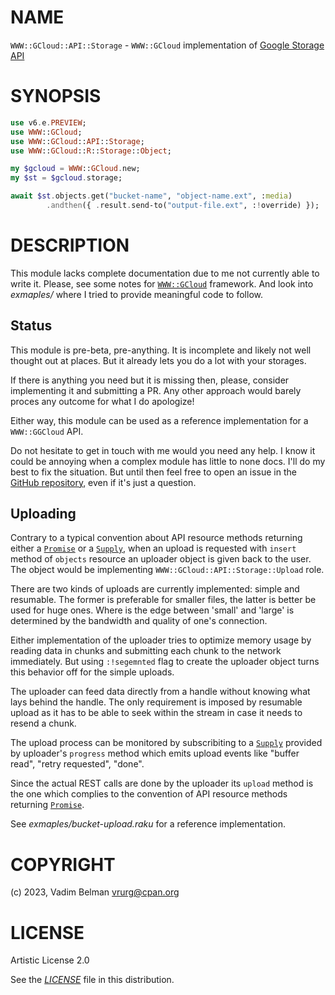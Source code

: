 # NAME

`WWW::GCloud::API::Storage` - `WWW::GCloud` implementation of [Google Storage API](https://cloud.google.com/storage/docs/json_api)

# SYNOPSIS

``` raku
use v6.e.PREVIEW;
use WWW::GCloud;
use WWW::GCloud::API::Storage;
use WWW::GCloud::R::Storage::Object;

my $gcloud = WWW::GCloud.new;
my $st = $gcloud.storage;

await $st.objects.get("bucket-name", "object-name.ext", :media)
        .andthen({ .result.send-to("output-file.ext", :!override) });
```

# DESCRIPTION

This module lacks complete documentation due to me not currently able to write it. Please, see some notes for [`WWW::GCloud`](https://raku.land/zef:vrurg/WWW::GCloud) framework. And look into *exmaples/* where I tried to provide meaningful code to follow.

## Status

This module is pre-beta, pre-anything. It is incomplete and likely not well thought out at places. But it already lets you do a lot with your storages.

If there is anything you need but it is missing then, please, consider implementing it and submitting a PR. Any other approach would barely proces any outcome for what I do apologize\!

Either way, this module can be used as a reference implementation for a `WWW::GGCloud` API.

Do not hesitate to get in touch with me would you need any help. I know it could be annoying when a complex module has little to none docs. I'll do my best to fix the situation. But until then feel free to open an issue in the [GitHub repository](https://github.com/vrurg/raku-WWW-GCloud-API-Storage/issues), even if it's just a question.

## Uploading

Contrary to a typical convention about API resource methods returning either a [`Promise`](https://docs.raku.org/type/Promise) or a [`Supply`](https://docs.raku.org/type/Supply), when an upload is requested with `insert` method of `objects` resource an uploader object is given back to the user. The object would be implementing `WWW::GCloud::API::Storage::Upload` role.

There are two kinds of uploads are currently implemented: simple and resumable. The former is preferable for smaller files, the latter is better be used for huge ones. Where is the edge between 'small' and 'large' is determined by the bandwidth and quality of one's connection.

Either implementation of the uploader tries to optimize memory usage by reading data in chunks and submitting each chunk to the network immediately. But using `:!segemnted` flag to create the uploader object turns this behavior off for the simple uploads.

The uploader can feed data directly from a handle without knowing what lays behind the handle. The only requirement is imposed by resumable upload as it has to be able to seek within the stream in case it needs to resend a chunk.

The upload process can be monitored by subscribiting to a [`Supply`](https://docs.raku.org/type/Supply) provided by uploader's `progress` method which emits upload events like "buffer read", "retry requested", "done".

Since the actual REST calls are done by the uploader its `upload` method is the one which complies to the convention of API resource methods returning [`Promise`](https://docs.raku.org/type/Promise).

See *exmaples/bucket-upload.raku* for a reference implementation.

# COPYRIGHT

(c) 2023, Vadim Belman <vrurg@cpan.org>

# LICENSE

Artistic License 2.0

See the [*LICENSE*](../../../../../LICENSE) file in this distribution.
